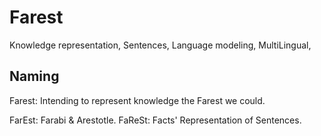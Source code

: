 # Farest
Knowledge representation, Sentences, Language modeling, MultiLingual, 

## Naming

Farest: Intending to represent knowledge the Farest we could.

FarEst: Farabi & Arestotle.
FaReSt: Facts' Representation of Sentences.

